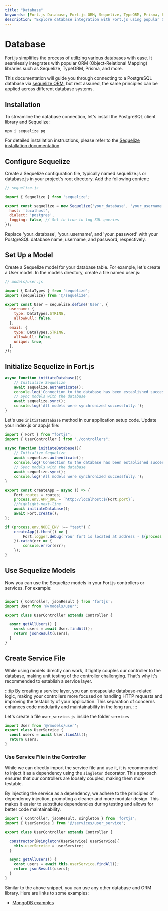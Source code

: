 ```yaml
---
title: "Database"
keywords: [Fort.js Database, Fort.js ORM, Sequelize, TypeORM, Prisma, Fort.js Database Examples, Fort.js Database Connectivity, MongoDB with Fort.js, Fort.js CRUD Operations, Database Integration in Fort.js, Fort.js Data Modeling, Fort.js Database Configuration, Fort.js Data Persistence, Fort.js Best Practices, Fort.js Database Security, Fort.js MySQL, Fort.js SQLite, Fort.js SQL Server]
description: "Explore database integration with Fort.js using popular ORM libraries such as Sequelize, TypeORM, and Prisma. Learn how to connect Fort.js to PostgreSQL, MongoDB, MySQL, SQLite, and SQL Server. Discover best practices, data modeling, CRUD operations, and database security in Fort.js applications."
---
```


# Database

Fort.js simplifies the process of utilizing various databases with ease. It seamlessly integrates with popular ORM (Object-Relational Mapping) libraries such as Sequelize, TypeORM, Prisma, and more.

This documentation will guide you through connecting to a PostgreSQL database via [sequelize ORM](https://sequelize.org/), but rest assured, the same principles can be applied across different database systems.

## Installation

To streamline the database connection, let's install the PostgreSQL client library and Sequelize:

```shell
npm i sequelize pg
```

For detailed installation instructions, please refer to the [Sequelize installation documentation](https://sequelize.org/docs/v6/getting-started/).

## Configure Sequelize

Create a Sequelize configuration file, typically named sequelize.js or database.js in your project's root directory. Add the following content:

```js
// sequelize.js

import { Sequelize } from 'sequelize';

export const sequelize = new Sequelize('your_database', 'your_username', 'your_password', {
  host: 'localhost',
  dialect: 'postgres',
  logging: false, // Set to true to log SQL queries
});

```
Replace 'your_database', 'your_username', and 'your_password' with your PostgreSQL database name, username, and password, respectively.

## Set Up a Model

Create a Sequelize model for your database table. For example, let's create a User model. In the models directory, create a file named user.js:

```js
// models/user.js

import { DataTypes } from 'sequelize';
import {sequelize} from '@/sequelize';

export const User = sequelize.define('User', {
  username: {
    type: DataTypes.STRING,
    allowNull: false,
  },
  email: {
    type: DataTypes.STRING,
    allowNull: false,
    unique: true,
  },
});
```

## Initialize Sequelize in Fort.js

```js
async function initiateDatabase(){
    // Initialize Sequelize
    await sequelize.authenticate();
    console.log('Connection to the database has been established successfully.');
    // Sync models with the database
    await sequelize.sync();
    console.log('All models were synchronized successfully.');
}
```

Let's use `initiateDatabase` method in our application setup code. Update your index.js or app.js file:

```js
import { Fort } from "fortjs";
import { UserController } from "./controllers";

async function initiateDatabase(){
    // Initialize Sequelize
    await sequelize.authenticate();
    console.log('Connection to the database has been established successfully.');
    // Sync models with the database
    await sequelize.sync();
    console.log('All models were synchronized successfully.');
}

export const createApp = async () => {
    Fort.routes = routes;
    process.env.APP_URL = `http://localhost:${Fort.port}`;
    //highlight-next-line
    await initiateDatabase();
    await Fort.create();
};

if (process.env.NODE_ENV !== "test") {
    createApp().then(() => {
        Fort.logger.debug(`Your fort is located at address - ${process.env.APP_URL}`);
    }).catch(err => {
        console.error(err);
    });
}
```

## Use Sequelize Models

Now you can use the Sequelize models in your Fort.js controllers or services. For example:

```js title=controllers/userController.js 

import { Controller, jsonResult } from 'fortjs';
import User from '@/models/user';

export class UserController extends Controller {

  async getAllUsers() {
    const users = await User.findAll();
    return jsonResult(users);
  }
}
```

## Create Service File

While using models directly can work, it tightly couples our controller to the database, making unit testing of the controller challenging. That's why it's recommended to establish a service layer.

:::tip
By creating a service layer, you can encapsulate database-related logic, making your controllers more focused on handling HTTP requests and improving the testability of your application. This separation of concerns enhances code modularity and maintainability in the long run.
:::

Let's create a file `user_service.js` inside the folder `services` 

```js title=services/user_service.js
import User from '@/models/user';
export class UserService {
  const users = await User.findAll();
  return users;
}
```

### Use Service File in the Controller

While we can directly import the service file and use it, it is recommended to inject it as a dependency using the `singleton` decorator. This approach ensures that our controllers are loosely coupled, making them more testable.

By injecting the service as a dependency, we adhere to the principles of dependency injection, promoting a cleaner and more modular design. This makes it easier to substitute dependencies during testing and allows for better code maintainability.

```js
import { Controller, jsonResult, singleton } from 'fortjs';
import { UserService } from '@/services/user_service';

export class UserController extends Controller {

  constructor(@singleton(UserService) userService){
    this.userService = userService;
  }

  async getAllUsers() {
    const users = await this.userService.findAll();
    return jsonResult(users);
  }
}
```

Similar to the above snippet, you can use any other database and ORM library. Here are links to some examples:

- [MongoDB examples](https://github.com/ujjwalguptaofficial/fortjs-examples/tree/master/mongodb)
